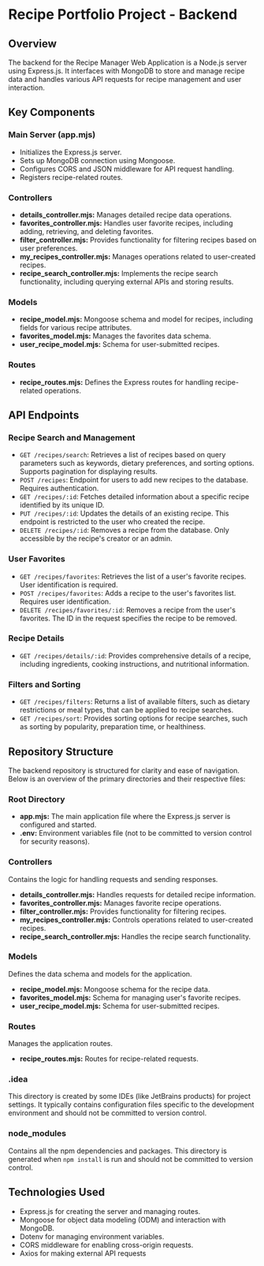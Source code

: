 # Recipe Portfolio Project - Backend

## Overview
The backend for the Recipe Manager Web Application is a Node.js server using Express.js. It interfaces with MongoDB to store and manage recipe data and handles various API requests for recipe management and user interaction.

## Key Components

### Main Server (app.mjs)
- Initializes the Express.js server.
- Sets up MongoDB connection using Mongoose.
- Configures CORS and JSON middleware for API request handling.
- Registers recipe-related routes.

### Controllers
- **details_controller.mjs:** Manages detailed recipe data operations.
- **favorites_controller.mjs:** Handles user favorite recipes, including adding, retrieving, and deleting favorites.
- **filter_controller.mjs:** Provides functionality for filtering recipes based on user preferences.
- **my_recipes_controller.mjs:** Manages operations related to user-created recipes.
- **recipe_search_controller.mjs:** Implements the recipe search functionality, including querying external APIs and storing results.

### Models
- **recipe_model.mjs:** Mongoose schema and model for recipes, including fields for various recipe attributes.
- **favorites_model.mjs:** Manages the favorites data schema.
- **user_recipe_model.mjs:** Schema for user-submitted recipes.

### Routes
- **recipe_routes.mjs:** Defines the Express routes for handling recipe-related operations.

## API Endpoints
### Recipe Search and Management
- `GET /recipes/search`: Retrieves a list of recipes based on query parameters such as keywords, dietary preferences, and sorting options. Supports pagination for displaying results.
- `POST /recipes`: Endpoint for users to add new recipes to the database. Requires authentication.
- `GET /recipes/:id`: Fetches detailed information about a specific recipe identified by its unique ID.
- `PUT /recipes/:id`: Updates the details of an existing recipe. This endpoint is restricted to the user who created the recipe.
- `DELETE /recipes/:id`: Removes a recipe from the database. Only accessible by the recipe's creator or an admin.
### User Favorites
- `GET /recipes/favorites`: Retrieves the list of a user's favorite recipes. User identification is required.
- `POST /recipes/favorites`: Adds a recipe to the user's favorites list. Requires user identification.
- `DELETE /recipes/favorites/:id`: Removes a recipe from the user's favorites. The ID in the request specifies the recipe to be removed.
### Recipe Details
- `GET /recipes/details/:id`: Provides comprehensive details of a recipe, including ingredients, cooking instructions, and nutritional information.
### Filters and Sorting
- `GET /recipes/filters`: Returns a list of available filters, such as dietary restrictions or meal types, that can be applied to recipe searches.
- `GET /recipes/sort`: Provides sorting options for recipe searches, such as sorting by popularity, preparation time, or healthiness.

## Repository Structure

The backend repository is structured for clarity and ease of navigation. Below is an overview of the primary directories and their respective files:

### Root Directory
- **app.mjs:** The main application file where the Express.js server is configured and started.
- **.env:** Environment variables file (not to be committed to version control for security reasons).

### Controllers
Contains the logic for handling requests and sending responses.
- **details_controller.mjs:** Handles requests for detailed recipe information.
- **favorites_controller.mjs:** Manages favorite recipe operations.
- **filter_controller.mjs:** Provides functionality for filtering recipes.
- **my_recipes_controller.mjs:** Controls operations related to user-created recipes.
- **recipe_search_controller.mjs:** Handles the recipe search functionality.

### Models
Defines the data schema and models for the application.
- **recipe_model.mjs:** Mongoose schema for the recipe data.
- **favorites_model.mjs:** Schema for managing user's favorite recipes.
- **user_recipe_model.mjs:** Schema for user-submitted recipes.

### Routes
Manages the application routes.
- **recipe_routes.mjs:** Routes for recipe-related requests.

### .idea
This directory is created by some IDEs (like JetBrains products) for project settings. It typically contains configuration files specific to the development environment and should not be committed to version control.

### node_modules
Contains all the npm dependencies and packages. This directory is generated when `npm install` is run and should not be committed to version control.

## Technologies Used
- Express.js for creating the server and managing routes.
- Mongoose for object data modeling (ODM) and interaction with MongoDB.
- Dotenv for managing environment variables.
- CORS middleware for enabling cross-origin requests.
- Axios for making external API requests